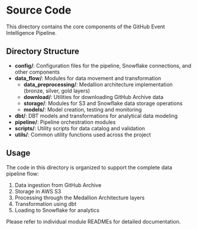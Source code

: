 # Source Code

This directory contains the core components of the GitHub Event Intelligence Pipeline.

## Directory Structure

- **config/**: Configuration files for the pipeline, Snowflake connections, and other components
- **data_flow/**: Modules for data movement and transformation
  - **data_preprocessing/**: Medallion architecture implementation (bronze, silver, gold layers)
  - **download/**: Utilities for downloading GitHub Archive data
  - **storage/**: Modules for S3 and Snowflake data storage operations
  - **models/**: Model creation, testing and monitoring
- **dbt/**: DBT models and transformations for analytical data modeling
- **pipeline/**: Pipeline orchestration modules
- **scripts/**: Utility scripts for data catalog and validation
- **utils/**: Common utility functions used across the project

## Usage

The code in this directory is organized to support the complete data pipeline flow:

1. Data ingestion from GitHub Archive
2. Storage in AWS S3
3. Processing through the Medallion Architecture layers
4. Transformation using dbt
5. Loading to Snowflake for analytics

Please refer to individual module READMEs for detailed documentation.